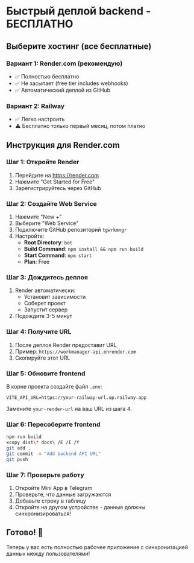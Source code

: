 # Быстрый деплой backend - БЕСПЛАТНО

## Выберите хостинг (все бесплатные)

### Вариант 1: Render.com (рекомендую)
- ✅ Полностью бесплатно
- ✅ Не засыпает (free tier includes webhooks)
- ✅ Автоматический деплой из GitHub

### Вариант 2: Railway
- ✅ Легко настроить
- ⚠️ Бесплатно только первый месяц, потом платно

## Инструкция для Render.com

### Шаг 1: Откройте Render
1. Перейдите на https://render.com
2. Нажмите "Get Started for Free"
3. Зарегистрируйтесь через GitHub

### Шаг 2: Создайте Web Service
1. Нажмите "New +"
2. Выберите "Web Service"
3. Подключите GitHub репозиторий `tgwrkmngr`
4. Настройте:
   - **Root Directory**: `bot`
   - **Build Command**: `npm install && npm run build`
   - **Start Command**: `npm start`
   - **Plan**: Free

### Шаг 3: Дождитесь деплоя
1. Render автоматически:
   - Установит зависимости
   - Соберет проект
   - Запустит сервер
2. Подождите 3-5 минут

### Шаг 4: Получите URL
1. После деплоя Render предоставит URL
2. Пример: `https://workmanager-api.onrender.com`
3. Скопируйте этот URL

### Шаг 5: Обновите frontend

В корне проекта создайте файл `.env`:
```
VITE_API_URL=https://your-railway-url.up.railway.app
```

Замените `your-render-url` на ваш URL из шага 4.

### Шаг 6: Пересоберите frontend
```bash
npm run build
xcopy dist\* docs\ /E /I /Y
git add .
git commit -m "Add backend API URL"
git push
```

### Шаг 7: Проверьте работу
1. Откройте Mini App в Telegram
2. Проверьте, что данные загружаются
3. Добавьте строку в таблицу
4. Откройте на другом устройстве - данные должны синхронизироваться!

## Готово! 🎉

Теперь у вас есть полностью рабочее приложение с синхронизацией данных между пользователями!

